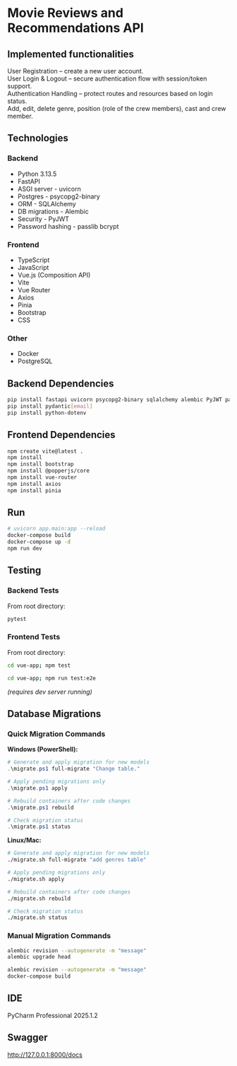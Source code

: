 # Movie Reviews and Recommendations API

## Implemented functionalities
User Registration – create a new user account.  
User Login & Logout – secure authentication flow with session/token support.  
Authentication Handling – protect routes and resources based on login status.  
Add, edit, delete genre, position (role of the crew members), cast and crew member.  

## Technologies

### Backend
- Python 3.13.5  
- FastAPI  
- ASGI server - uvicorn  
- Postgres - psycopg2-binary  
- ORM - SQLAlchemy  
- DB migrations - Alembic  
- Security - PyJWT  
- Password hashing - passlib bcrypt  

### Frontend
- TypeScript  
- JavaScript  
- Vue.js (Composition API)  
- Vite  
- Vue Router  
- Axios  
- Pinia  
- Bootstrap  
- CSS  


### Other
- Docker  
- PostgreSQL  

## Backend Dependencies

```bash
pip install fastapi uvicorn psycopg2-binary sqlalchemy alembic PyJWT passlib[bcrypt]
pip install pydantic[email]
pip install python-dotenv
```

## Frontend Dependencies

```bash
npm create vite@latest .
npm install
npm install bootstrap
npm install @popperjs/core
npm install vue-router
npm install axios
npm install pinia
```

## Run

```bash
# uvicorn app.main:app --reload
docker-compose build
docker-compose up -d
npm run dev
```

## Testing

### Backend Tests
From root directory:
```bash
pytest
```

### Frontend Tests
From root directory:
```bash
cd vue-app; npm test
```

```bash
cd vue-app; npm run test:e2e
```
*(requires dev server running)*

## Database Migrations

### Quick Migration Commands

**Windows (PowerShell):**
```powershell
# Generate and apply migration for new models
.\migrate.ps1 full-migrate "Change table."

# Apply pending migrations only
.\migrate.ps1 apply

# Rebuild containers after code changes
.\migrate.ps1 rebuild

# Check migration status
.\migrate.ps1 status
```

**Linux/Mac:**
```bash
# Generate and apply migration for new models
./migrate.sh full-migrate "add genres table"

# Apply pending migrations only
./migrate.sh apply

# Rebuild containers after code changes
./migrate.sh rebuild

# Check migration status
./migrate.sh status
```

### Manual Migration Commands

```bash
alembic revision --autogenerate -m "message"
alembic upgrade head

alembic revision --autogenerate -m "message"
docker-compose build
```

## IDE
PyCharm Professional 2025.1.2

## Swagger
http://127.0.0.1:8000/docs
